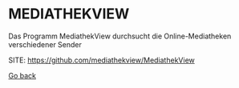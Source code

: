# MEDIATHEKVIEW
 
 Das Programm MediathekView durchsucht die Online-Mediatheken verschiedener Sender
 
 SITE: https://github.com/mediathekview/MediathekView

 [Go back](https://portable-linux-apps.github.io/apps.html)
